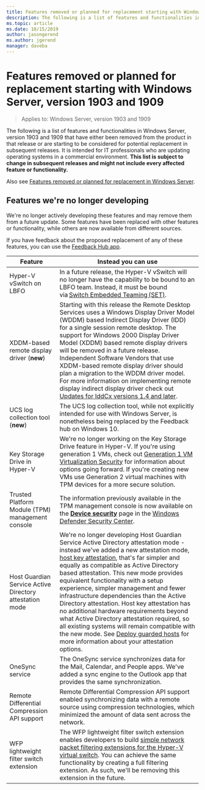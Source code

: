 ```yaml
---
title: Features removed or planned for replacement starting with Windows Server, version 1903
description: The following is a list of features and functionalities in Windows Server, version 1903 that have either been removed from the product in that release or are starting to be considered for potential replacement in subsequent releases. It is intended for IT professionals who are updating operating systems in a commercial environment.
ms.topic: article
ms.date: 10/15/2019
author: jasongerend
ms.author: jgerend
manager: daveba
---
```

# Features removed or planned for replacement starting with Windows Server, version 1903 and 1909

>Applies to: Windows Server, version 1903 and 1909

The following is a list of features and functionalities in Windows Server, version 1903 and 1909 that have either been removed from the product in that release or are starting to be considered for potential replacement in subsequent releases. It is intended for IT professionals who are updating operating systems in a commercial environment. **This list is subject to change in subsequent releases and might not include every affected feature or functionality.**

Also see [Features removed or planned for replacement in Windows Server](removed-features.md).

## Features we're no longer developing

We're no longer actively developing these features and may remove them from a future update. Some features have been replaced with other features or functionality, while others are now available from different sources.

If you have feedback about the proposed replacement of any of these features, you can use the [Feedback Hub app](https://support.microsoft.com/help/4021566/windows-10-send-feedback-to-microsoft-with-feedback-hub-app).


|                         Feature                         |                                                                                                                                                                                                                                                                                                                                                                                                                           Instead you can use                                                                                                                                                                                                                                                                                                                                                                                                                            |
|---------------------------------------------------------|--------------------------------------------------------------------------------------------------------------------------------------------------------------------------------------------------------------------------------------------------------------------------------------------------------------------------------------------------------------------------------------------------------------------------------------------------------------------------------------------------------------------------------------------------------------------------------------------------------------------------------------------------------------------------------------------------------------------------------------------------------------------------------------------------------------------------------------------------------------------------|
|              Hyper-V vSwitch on LBFO                |                                                                                                                                                                  In a future release, the Hyper-V vSwitch will no longer have the capability to be bound to an LBFO team. Instead, it must be bound via [Switch Embedded Teaming (SET)](/azure-stack/hci/concepts/host-network-requirements#switch-embedded-teaming-set).                                                                                                                                                                    |
|       XDDM-based remote display driver (**new**)        |                                                                                                                                          Starting with this release the Remote Desktop Services uses a Windows Display Driver Model (WDDM) based Indirect Display Driver (IDD) for a single session remote desktop. The support for Windows 2000 Display Driver Model (XDDM) based remote display drivers will be removed in a future release. Independent Software Vendors that use XDDM-based remote display driver should plan a migration to the WDDM driver model. For more information on implementing remote display indirect display driver check out [Updates for IddCx versions 1.4 and later](/windows-hardware/drivers/display/iddcx1.4-updates).                                                                                                                                           |
|            UCS log collection tool (**new**)            |                                                                                                                                                                                                                                                                                                                                                         The UCS log collection tool, while not explicitly intended for use with Windows Server, is nonetheless being replaced by the Feedback hub on Windows 10.                                                                                                                                                                                                                                                                                                                                                         |
|              Key Storage Drive in Hyper-V               |                                                                                                                                                                                                        We're no longer working on the Key Storage Drive feature in Hyper-V. If you're using generation 1 VMs, check out [Generation 1 VM Virtualization Security](../virtualization/hyper-v/learn-more/generation-1-virtual-machine-security-settings-for-hyper-v.md) for information about options going forward. If you're creating new VMs use Generation 2 virtual machines with TPM devices for a more secure solution.                                                                                                                                                                                                         |
|    Trusted Platform Module (TPM) management console     |                                                                                                                                                                                                                          The information previously available in the TPM management console is now available on the [**Device security**](/windows/security/threat-protection/windows-defender-security-center/wdsc-device-security) page in the [Windows Defender Security Center](/windows/security/threat-protection/windows-defender-security-center/windows-defender-security-center).                                                                                                                                                                                                                          |
| Host Guardian Service Active Directory attestation mode | We're no longer developing Host Guardian Service Active Directory attestation mode - instead we've added a new attestation mode, [host key attestation](../security/guarded-fabric-shielded-vm/guarded-fabric-create-host-key.md), that's far simpler and equally as compatible as Active Directory based attestation.  This new mode provides equivalent functionality with a setup experience, simpler management and fewer infrastructure dependencies than the Active Directory attestation. Host key attestation has no additional hardware requirements beyond what Active Directory attestation required, so all existing systems will remain compatible with the new mode. See [Deploy guarded hosts](../security/guarded-fabric-shielded-vm/guarded-fabric-configure-hgs-with-authorized-hyper-v-hosts.md) for more information about your attestation options. |
|                     OneSync service                     |                                                                                                                                                                                                                                                                                                                                                   The OneSync service synchronizes data for the Mail, Calendar, and People apps. We've added a sync engine to the Outlook app that provides the same synchronization.                                                                                                                                                                                                                                                                                                                                                    |
|       Remote Differential Compression API support       |                                                                                                                                                                                                                                                                                                           Remote Differential Compression API support enabled synchronizing data with a remote source using compression technologies, which minimized the amount of data sent across the network. |
|         WFP lightweight filter switch extension         |                                                                                                                                                                                                                                      The WFP lightweight filter switch extension enables developers to build [simple network packet filtering extensions for the Hyper-V virtual switch](/windows-hardware/drivers/network/using-virtual-switch-filtering). You can achieve the same functionality by creating a full filtering extension. As such, we'll be removing this extension in the future.                                                                                                                                                                                                                                      |